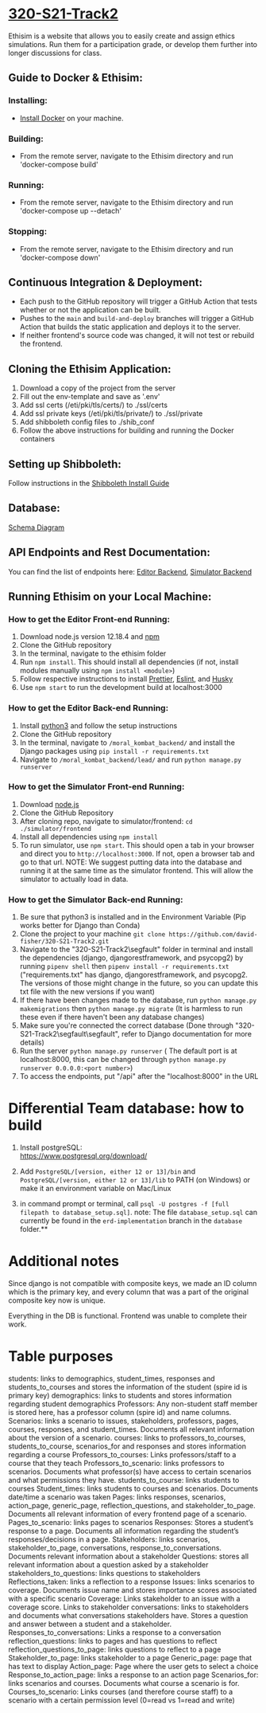 

# [320-S21-Track2](https://github.com/david-fisher/320-S21-Track2/)


Ethisim is a website that allows you to easily create and assign ethics
simulations. Run them for a participation grade, or
develop them further into longer discussions for class.

## Guide to Docker & Ethisim:
### Installing:
* [Install Docker](https://docs.docker.com/get-docker/) on your machine. 
### Building:
* From the remote server, navigate to the Ethisim directory and run 'docker-compose build'
### Running:
* From the remote server, navigate to the Ethisim directory and run 'docker-compose up --detach'
### Stopping:
* From the remote server, navigate to the Ethisim directory and run 'docker-compose down'

## Continuous Integration & Deployment:
* Each push to the GitHub repository will trigger a GitHub Action that tests whether or not the application can be built. 
* Pushes to the `main` and `build-and-deploy` branches will trigger a GitHub Action that builds the static application and deploys it to the server.
* If neither frontend's source code was changed, it will not test or rebuild the frontend.

## Cloning the Ethisim Application:
1. Download a copy of the project from the server
2. Fill out the env-template and save as '.env'
3. Add ssl certs (/eti/pki/tls/certs/) to ./ssl/certs
4. Add ssl private keys (/eti/pki/tls/private/) to ./ssl/private
5. Add shibboleth config files to ./shib_conf
6. Follow the above instructions for building and running the Docker containers

## Setting up Shibboleth:
Follow instructions in the [Shibboleth Install Guide](shib_install.md)

## Database:
[Schema Diagram](https://github.com/david-fisher/320-S21-Track2/blob/main/ZOOMba/Zoomba_Schema.sql)

## API Endpoints and Rest Documentation:
You can find the list of endpoints here:
[Editor Backend](https://docs.google.com/document/d/1QSiUe21Z_TgT5XZKyR0twevRM864_AswxzVdYLwqW1I/edit?usp=sharing),
[Simulator Backend](https://docs.google.com/document/d/1iL5RgbVrZR_w7PUNcr92rXpdHn7GSKCuI8v04Ba1xGY/edit?usp=sharing)

## Running Ethisim on your Local Machine:
### How to get the Editor Front-end Running:
1. Download node.js version 12.18.4 and [npm](https://www.npmjs.com/get-npm)
2. Clone the GitHub repository
3. In the terminal, navigate to the ethisim folder
4. Run `npm install`. This should install all dependencies (if not, install modules manually using `npm install <module>`)
5. Follow respective instructions to install [Prettier](https://prettier.io/docs/en/install.html), [Eslint](https://www.npmjs.com/package/eslint), and [Husky](https://www.npmjs.com/package/husky) 
6. Use `npm start` to run the development build at localhost:3000

### How to get the Editor Back-end Running:
1. Install [python3](https://www.python.org/downloads/) and follow the setup instructions
2. Clone the GitHub repository
3. In the terminal, navigate to `/moral_kombat_backend/` and install the Django packages using `pip install -r requirements.txt`
4. Navigate to `/moral_kombat_backend/lead/` and run `python manage.py runserver`

### How to get the Simulator Front-end Running:
1. Download [node.js](https://nodejs.org/en/download/)
2. Clone the GitHub Repository
3. After cloning repo, navigate to simulator/frontend: `cd ./simulator/frontend`
4. Install all dependencies using `npm install`
5. To run simulator, use `npm start`. This should open a tab in your browser and direct you to `http://localhost:3000`. If not, open a browser tab and go to that url. NOTE: We suggest putting data into the database and running it at the same time as the simulator frontend. This will allow the simulator to actually load in data.

### How to get the Simulator Back-end Running:
1) Be sure that python3 is installed and in the Environment Variable (Pip works better for Django than Conda)
2) Clone the project to your machine `git clone https://github.com/david-fisher/320-S21-Track2.git`
3) Navigate to the "320-S21-Track2\segfault" folder in terminal and install the dependencies (django, djangorestframework, and psycopg2) by running `pipenv shell` then `pipenv install -r requirements.txt` ("requirements.txt" has django, djangorestframework, and psycopg2. The versions of those might change in the future, so you can update this txt file with the new versions if you want)
4) If there have been changes made to the database, run `python manage.py makemigrations` then `python manage.py migrate` (It is harmless to run these even if there haven't been any database changes)
5) Make sure you're connected the correct database (Done through "320-S21-Track2\segfault\segfault", refer to Django documentation for more details)
6) Run the server `python manage.py runserver` ( The default port is at localhost:8000, this can be changed through `python manage.py runserver 0.0.0.0:<port number>`) 
7) To access the endpoints, put "/api" after the "localhost:8000" in the URL


# Differential Team database: how to build
1. Install postgreSQL:  
https://www.postgresql.org/download/

2. Add `PostgreSQL/[version, either 12 or 13]/bin` and `PostgreSQL/[version, either 12 or 13]/lib` to PATH (on Windows) or make it an environment variable on Mac/Linux

3. in command prompt or terminal, call `psql -U postgres -f [full filepath to database_setup.sql]`.
note: The file `database_setup.sql` can currently be found in the `erd-implementation` branch in the `database` folder.**

# Additional notes

Since django is not compatible with composite keys, we made an ID column which is the primary key, and every column that was a part of the original composite key now is unique.

Everything in the DB is functional. Frontend was unable to complete their work.

# Table purposes

students: links to demographics, student_times, responses and students_to_courses and stores the information of the student (spire id is primary key)
demographics: links to students and stores information regarding student demographics
Professors: Any non-student staff member is stored here, has a professor column (spire id) and name columns.
Scenarios: links a scenario to issues, stakeholders, professors, pages, courses, responses, and student_times. Documents all relevant information about the version of a scenario.
courses: links to professors_to_courses, students_to_course, scenarios_for and responses and stores information regarding a course
Professors_to_courses: Links professors/staff to a course that they teach
Professors_to_scenario: links professors to scenarios. Documents what professor(s) have access to certain scenarios and what permissions they have.
students_to_course: links students to courses
Student_times: links students to courses and scenarios. Documents date/time a scenario was taken
Pages: links responses, scenarios, action_page, generic_page, reflection_questions, and stakeholder_to_page. Documents all relevant information of every frontend page of a scenario. 
Pages_to_scenario: links pages to scenarios
Responses: Stores a student’s response to a page. Documents all information regarding the student’s responses/decisions in a page.
Stakeholders: links scenarios, stakeholder_to_page, conversations, response_to_conversations. Documents relevant information about a stakeholder
Questions: stores all relevant information about a question asked by a stakeholder
stakeholders_to_questions: links questions to stakeholders
Reflections_taken: links a reflection to a response
Issues: links scenarios to coverage. Documents issue name and stores importance scores associated with a specific scenario
Coverage: Links stakeholder to an issue with a coverage score. Links to stakeholder
conversations: links to stakeholders and documents what conversations stakeholders have. Stores a question and answer between a student and a stakeholder. 
Responses_to_conversations: Links a response to a conversation
reflection_questions: links to pages and has questions to reflect
reflection_questions_to_page: links questions to reflect to a page
Stakeholder_to_page: links stakeholder to a page
Generic_page: page that has text to display
Action_page: Page where the user gets to select a choice
Response_to_action_page: links a response to an action page
Scenarios_for: links scenarios and courses. Documents what course a scenario is for.
Courses_to_scenario:  Links courses (and therefore course staff) to a scenario with a certain permission level (0=read vs 1=read and write)
